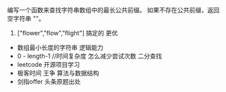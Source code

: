 编写一个函数来查找字符串数组中的最长公共前缀。
如果不存在公共前缀，返回空字符串 ""。

1. ["flower","flow","flight"]
搞定的 更优 
- 数组最小长度的字符串 逻辑能力
- 0 - length-1  //时间复杂度
    怎么减少尝试次数  二分查找
- leetcode 开源项目学习
- 极客时间 王争 算法与数据结构
- 剑指offer 头条原题出处